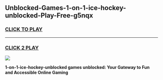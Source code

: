 
## Unblocked-Games-1-on-1-ice-hockey-unblocked-Play-Free-g5nqx
<h3>
<a href="https://premium76.site?title=1-on-1-ice-hockey-unblocked&ref=10A">CLICK TO PLAY</a></h3>
<hr>

<h3>
<a href="https://premium76.site?title=1-on-1-ice-hockey-unblocked&ref=10A">CLICK 2 PLAY</a>
  
</h3>

<a href="https://premium76.site?title=1-on-1-ice-hockey-unblocked&ref=10A"><img src="https://clearcache.store/games.png"></a>


**1-on-1-ice-hockey-unblocked games unblocked: Your Gateway to Fun and Accessible Online Gaming**

